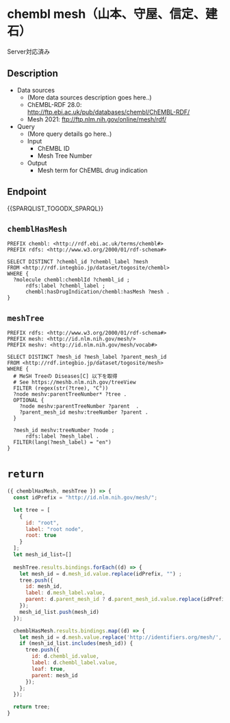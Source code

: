 # chembl mesh（山本、守屋、信定、建石）
Server対応済み

## Description

- Data sources
    - (More data sources description goes here..)
    - ChEMBL-RDF 28.0: http://ftp.ebi.ac.uk/pub/databases/chembl/ChEMBL-RDF/
    - Mesh 2021: ftp://ftp.nlm.nih.gov/online/mesh/rdf/
- Query
    - (More query details go here..)
    -  Input
        - ChEMBL ID
        - Mesh Tree Number
    - Output
        - Mesh term for ChEMBL drug indication

## Endpoint

{{SPARQLIST_TOGODX_SPARQL}}

## `chemblHasMesh`
```sparql
PREFIX chembl: <http://rdf.ebi.ac.uk/terms/chembl#> 
PREFIX rdfs: <http://www.w3.org/2000/01/rdf-schema#>

SELECT DISTINCT ?chembl_id ?chembl_label ?mesh
FROM <http://rdf.integbio.jp/dataset/togosite/chembl>
WHERE {
  ?molecule chembl:chemblId ?chembl_id ;
      rdfs:label ?chembl_label ;
      chembl:hasDrugIndication/chembl:hasMesh ?mesh .
}
```

## `meshTree`
```sparql
PREFIX rdfs: <http://www.w3.org/2000/01/rdf-schema#>
PREFIX mesh: <http://id.nlm.nih.gov/mesh/>
PREFIX meshv: <http://id.nlm.nih.gov/mesh/vocab#>

SELECT DISTINCT ?mesh_id ?mesh_label ?parent_mesh_id
FROM <http://rdf.integbio.jp/dataset/togosite/mesh>
WHERE {
  # MeSH Treeの Diseases[C] 以下を取得
  # See https://meshb.nlm.nih.gov/treeView
  FILTER (regex(str(?tree), "C"))
  ?node meshv:parentTreeNumber* ?tree .
  OPTIONAL {
    ?node meshv:parentTreeNumber ?parent  .
    ?parent_mesh_id meshv:treeNumber ?parent .
  }

  ?mesh_id meshv:treeNumber ?node ;
      rdfs:label ?mesh_label .
  FILTER(lang(?mesh_label) = "en")
}
```

# `return`
```javascript
({ chemblHasMesh, meshTree }) => {
  const idPrefix = "http://id.nlm.nih.gov/mesh/";

  let tree = [
    {
      id: "root",
      label: "root node",
      root: true
    }
  ];
  let mesh_id_list=[]
  
  meshTree.results.bindings.forEach((d) => {
    let mesh_id = d.mesh_id.value.replace(idPrefix, "") ;
    tree.push({
      id: mesh_id,
      label: d.mesh_label.value,
      parent: d.parent_mesh_id ? d.parent_mesh_id.value.replace(idPrefix, "") : "root"
    });
    mesh_id_list.push(mesh_id)
  });

  chemblHasMesh.results.bindings.map((d) => {
    let mesh_id = d.mesh.value.replace('http://identifiers.org/mesh/', '')
    if (mesh_id_list.includes(mesh_id)) { 
      tree.push({
        id: d.chembl_id.value,
        label: d.chembl_label.value,
        leaf: true,
        parent: mesh_id
      });
    };
  });

  return tree;
}
```
